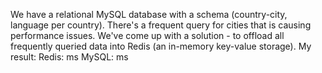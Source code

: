 We have a relational MySQL database with a schema (country-city, language per country). 
There's a frequent query for cities that is causing performance issues. We've come up with 
a solution - to offload all frequently queried data into Redis (an in-memory key-value storage).
My result: Redis:  ms MySQL:  ms